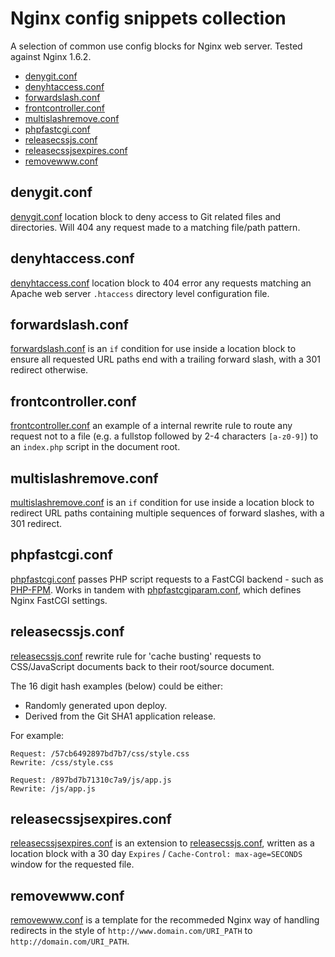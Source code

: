# Nginx config snippets collection
A selection of common use config blocks for Nginx web server. Tested against Nginx 1.6.2.

- [denygit.conf](#denygitconf)
- [denyhtaccess.conf](#denyhtaccessconf)
- [forwardslash.conf](#forwardslashconf)
- [frontcontroller.conf](#frontcontrollerconf)
- [multislashremove.conf](#multislashremoveconf)
- [phpfastcgi.conf](#phpfastcgiconf)
- [releasecssjs.conf](#releasecssjsconf)
- [releasecssjsexpires.conf](#releasecssjsexpiresconf)
- [removewww.conf](#removewwwconf)

## denygit.conf
[denygit.conf](conf/denygit.conf) location block to deny access to Git related files and directories. Will 404 any request made to a matching file/path pattern.

## denyhtaccess.conf
[denyhtaccess.conf](conf/denyhtaccess.conf) location block to 404 error any requests matching an Apache web server `.htaccess` directory level configuration file.

## forwardslash.conf
[forwardslash.conf](conf/forwardslash.conf) is an `if` condition for use inside a location block to ensure all requested URL paths end with a trailing forward slash, with a 301 redirect otherwise.

## frontcontroller.conf
[frontcontroller.conf](conf/frontcontroller.conf) an example of a internal rewrite rule to route any request not to a file (e.g. a fullstop followed by 2-4 characters `[a-z0-9]`) to an `index.php` script in the document root.

## multislashremove.conf
[multislashremove.conf](conf/multislashremove.conf) is an `if` condition for use inside a location block to redirect URL paths containing multiple sequences of forward slashes, with a 301 redirect.

## phpfastcgi.conf
[phpfastcgi.conf](conf/phpfastcgi.conf) passes PHP script requests to a FastCGI backend - such as [PHP-FPM](http://php.net/manual/en/install.fpm.php). Works in tandem with [phpfastcgiparam.conf](conf/phpfastcgiparam.conf), which defines Nginx FastCGI settings.

## releasecssjs.conf
[releasecssjs.conf](conf/releasecssjs.conf) rewrite rule for 'cache busting' requests to CSS/JavaScript documents back to their root/source document.

The 16 digit hash examples (below) could be either:
- Randomly generated upon deploy.
- Derived from the Git SHA1 application release.

For example:
```
Request: /57cb6492897bd7b7/css/style.css
Rewrite: /css/style.css

Request: /897bd7b71310c7a9/js/app.js
Rewrite: /js/app.js
```

## releasecssjsexpires.conf
[releasecssjsexpires.conf](conf/releasecssjsexpires.conf) is an extension to [releasecssjs.conf](#releasecssjsconf), written as a location block with a 30 day `Expires` / `Cache-Control: max-age=SECONDS` window for the requested file.

## removewww.conf
[removewww.conf](conf/removewww.conf) is a template for the recommeded Nginx way of handling redirects in the style of `http://www.domain.com/URI_PATH` to `http://domain.com/URI_PATH`.
